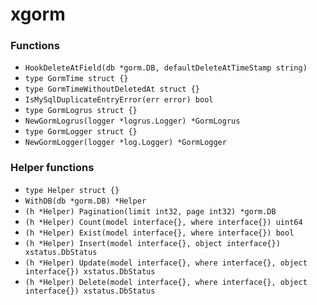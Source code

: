 # xgorm

### Functions

+ `HookDeleteAtField(db *gorm.DB, defaultDeleteAtTimeStamp string)`
+ `type GormTime struct {}`
+ `type GormTimeWithoutDeletedAt struct {}`
+ `IsMySqlDuplicateEntryError(err error) bool`
+ `type GormLogrus struct {}`
+ `NewGormLogrus(logger *logrus.Logger) *GormLogrus`
+ `type GormLogger struct {}`
+ `NewGormLogger(logger *log.Logger) *GormLogger`

### Helper functions

+ `type Helper struct {}`
+ `WithDB(db *gorm.DB) *Helper`
+ `(h *Helper) Pagination(limit int32, page int32) *gorm.DB`
+ `(h *Helper) Count(model interface{}, where interface{}) uint64`
+ `(h *Helper) Exist(model interface{}, where interface{}) bool`
+ `(h *Helper) Insert(model interface{}, object interface{}) xstatus.DbStatus`
+ `(h *Helper) Update(model interface{}, where interface{}, object interface{}) xstatus.DbStatus`
+ `(h *Helper) Delete(model interface{}, where interface{}, object interface{}) xstatus.DbStatus`
